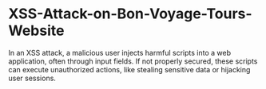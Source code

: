 # XSS-Attack-on-Bon-Voyage-Tours-Website
In an XSS attack, a malicious user injects harmful scripts into a web application, often through input fields. If not properly secured, these scripts can execute unauthorized actions, like stealing sensitive data or hijacking user sessions. 

